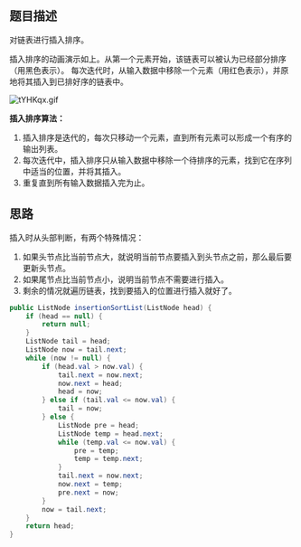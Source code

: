 ## 题目描述

对链表进行插入排序。

插入排序的动画演示如上。从第一个元素开始，该链表可以被认为已经部分排序（用黑色表示）。
每次迭代时，从输入数据中移除一个元素（用红色表示），并原地将其插入到已排好序的链表中。

 ![tYHKqx.gif](https://s1.ax1x.com/2020/06/02/tYHKqx.gif)

**插入排序算法：**

1. 插入排序是迭代的，每次只移动一个元素，直到所有元素可以形成一个有序的输出列表。
2. 每次迭代中，插入排序只从输入数据中移除一个待排序的元素，找到它在序列中适当的位置，并将其插入。
3. 重复直到所有输入数据插入完为止。

## 思路

插入时从头部判断，有两个特殊情况：

1. 如果头节点比当前节点大，就说明当前节点要插入到头节点之前，那么最后要更新头节点。
2. 如果尾节点比当前节点小，说明当前节点不需要进行插入。
3. 剩余的情况就遍历链表，找到要插入的位置进行插入就好了。

```java
public ListNode insertionSortList(ListNode head) {
    if (head == null) {
        return null;
    }
    ListNode tail = head;
    ListNode now = tail.next;
    while (now != null) {
        if (head.val > now.val) {
            tail.next = now.next;
            now.next = head;
            head = now;
        } else if (tail.val <= now.val) {
            tail = now;
        } else {
            ListNode pre = head;
            ListNode temp = head.next;
            while (temp.val <= now.val) {
                pre = temp;
                temp = temp.next;
            }
            tail.next = now.next;
            now.next = temp;
            pre.next = now;
        }
        now = tail.next;
    }
    return head;
}
```